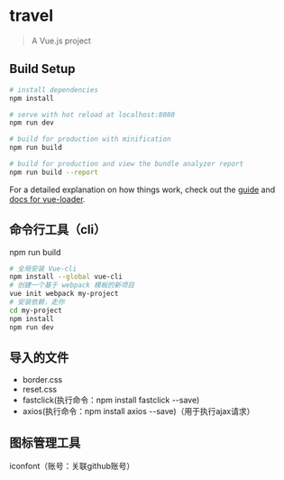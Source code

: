 # travel

> A Vue.js project

## Build Setup

``` bash
# install dependencies
npm install

# serve with hot reload at localhost:8080
npm run dev

# build for production with minification
npm run build

# build for production and view the bundle analyzer report
npm run build --report
```

For a detailed explanation on how things work, check out the [guide](http://vuejs-templates.github.io/webpack/) and [docs for vue-loader](http://vuejs.github.io/vue-loader).

## 命令行工具（cli）

npm run build

```bash
# 全局安装 Vue-cli
npm install --global vue-cli
# 创建一个基于 webpack 模板的新项目
vue init webpack my-project
# 安装依赖，走你
cd my-project
npm install
npm run dev
```

## 导入的文件

- border.css
- reset.css
- fastclick(执行命令：npm install fastclick --save)
- axios(执行命令：npm install axios --save)（用于执行ajax请求）

## 图标管理工具

iconfont（账号：关联github账号）